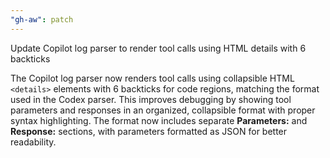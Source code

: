 ```yaml
---
"gh-aw": patch
---
```


Update Copilot log parser to render tool calls using HTML details with 6 backticks

The Copilot log parser now renders tool calls using collapsible HTML `<details>` elements with 6 backticks for code regions, matching the format used in the Codex parser. This improves debugging by showing tool parameters and responses in an organized, collapsible format with proper syntax highlighting. The format now includes separate **Parameters:** and **Response:** sections, with parameters formatted as JSON for better readability.
